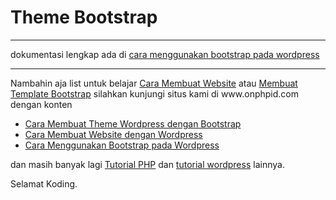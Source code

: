 # Theme Bootstrap
<hr />
dokumentasi lengkap ada di <a href="https://www.onphpid.com/cara-menggunakan-bootstrap-pada-wordpress.html" alt="cara menggunakan bootstrap" target="_blank" re="dofollow">cara menggunakan bootstrap pada wordpress</a>
<hr/>
Nambahin aja list untuk belajar <a href="https://www.onphpid.com" alt="cara membuat website" target="_blank" re="dofollow">Cara Membuat Website</a> atau <a href="https://www.onphpid.com" alt="membuat template bootstrap" target="_blank" re="dofollow">Membuat Template Bootstrap</a> silahkan kunjungi situs kami di www.onphpid.com
dengan konten 
<ul>
<li><a href="https://www.onphpid.com/cara-membuat-theme-wordpress-dengan-bootstrap.html" alt="membuat theme wordpress" target="_blank" re="dofollow">Cara Membuat Theme Wordpress dengan Bootstrap</a></li>
<li><a href="https://www.onphpid.com/cara-membuat-website-dengan-wordpress.html" alt="cara membuat website">Cara Membuat Website dengan Wordpress</a></li>
<li><a href="https://www.onphpid.com/cara-menggunakan-bootstrap-pada-wordpress.html" alt="cara menggunakan bootstrap" target="_blank" re="dofollow">Cara Menggunakan Bootstrap pada Wordpress</a></li>
</ul>
dan masih banyak lagi <a href="https://www.onphpid.com/" alt="tutorial php" target="_blank" re="dofollow">Tutorial PHP</a> dan <a href="https://www.onphpid.com/" alt="tutorial wordpress" target="_blank" re="dofollow">tutorial wordpress</a> lainnya.

Selamat Koding.
